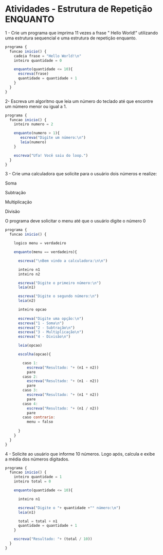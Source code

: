 # Atividades - Estrutura de Repetição ENQUANTO

1 - Crie um programa que imprima 11 vezes a frase " Hello World!" utilizando uma estrutura sequencial e uma estrutura de repetição enquanto.

```javascript
programa {
  funcao inicio() {
    cadeia frase = "Hello World!\n"
    inteiro quantidade = 0

    enquanto(quantidade <= 10){
      escreva(frase)
      quantidade = quantidade + 1
    }
  }
}
```

2- Escreva um algoritmo que leia um número do teclado até que encontre um número menor ou igual a 1.

```javascript
programa {
  funcao inicio() {
    inteiro numero = 2

    enquanto(numero > 1){
       escreva("Digite um número:\n")
       leia(numero)
    }

    escreva("Ufa! Você saiu do loop.")
  }
}
```

3 - Crie uma calculadora que solicite para o usuário dois números e realize:

Soma

Subtração

Multiplicação

Divisão

O programa deve solicitar o menu até que o usuário digite o número 0

```javascript
programa {
  funcao inicio() {

    logico menu = verdadeiro

    enquanto(menu == verdadeiro){

      escreva("\nBem vindo a calculadora:\n\n")

      inteiro n1
      inteiro n2

      escreva("Digite o primeiro número:\n")
      leia(n1)

      escreva("Digite o segundo número:\n")
      leia(n2)

      inteiro opcao
      
      escreva("Digite uma opção:\n")
      escreva("1 - Soma\n")
      escreva("2 - Subtração\n")
      escreva("3 - Multiplicação\n")
      escreva("4 - Divisão\n")

      leia(opcao)

      escolha(opcao){

        caso 1:
          escreva("Resultado: "+ (n1 + n2))
          pare
        caso 2:
          escreva("Resultado: "+ (n1 - n2))
          pare
        caso 3:
          escreva("Resultado: "+ (n1 * n2))
          pare
        caso 4:
          escreva("Resultado: "+ (n1 / n2))
          pare
        caso contrario:
          menu = falso
        
      }
    }
  }
}
```

4 - Solicite ao usuário que informe 10 números. Logo após, calcula e  exibe a média dos números digitados. 

```javascript
programa {
  funcao inicio() {
    inteiro quantidade = 1
    inteiro total = 0

    enquanto(quantidade <= 10){

      inteiro n1

      escreva("Digite o "+ quantidade +"° número:\n")
      leia(n1)

      total = total + n1
      quantidade = quantidade + 1
    }

    escreva("Resultado: "+ (total / 10))
  }
}
```